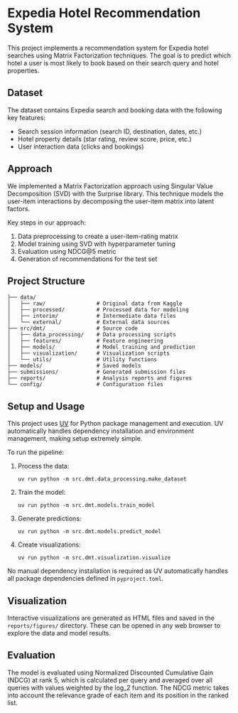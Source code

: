 # Expedia Hotel Recommendation System

This project implements a recommendation system for Expedia hotel searches using Matrix Factorization techniques. The goal is to predict which hotel a user is most likely to book based on their search query and hotel properties.

## Dataset

The dataset contains Expedia search and booking data with the following key features:

- Search session information (search ID, destination, dates, etc.)
- Hotel property details (star rating, review score, price, etc.)
- User interaction data (clicks and bookings)

## Approach

We implemented a Matrix Factorization approach using Singular Value Decomposition (SVD) with the Surprise library. This technique models the user-item interactions by decomposing the user-item matrix into latent factors.

Key steps in our approach:

1. Data preprocessing to create a user-item-rating matrix
2. Model training using SVD with hyperparameter tuning
3. Evaluation using NDCG@5 metric
4. Generation of recommendations for the test set

## Project Structure

```
├── data/
│   ├── raw/                # Original data from Kaggle
│   ├── processed/          # Processed data for modeling
│   ├── interim/            # Intermediate data files
│   └── external/           # External data sources
├── src/dmt/                # Source code
│   ├── data_processing/    # Data processing scripts
│   ├── features/           # Feature engineering
│   ├── models/             # Model training and prediction
│   ├── visualization/      # Visualization scripts
│   └── utils/              # Utility functions
├── models/                 # Saved models
├── submissions/            # Generated submission files
├── reports/                # Analysis reports and figures
└── config/                 # Configuration files
```

## Setup and Usage

This project uses [UV](https://github.com/astral-sh/uv) for Python package management and execution. UV automatically handles dependency installation and environment management, making setup extremely simple.

To run the pipeline:

1. Process the data:

   ```
   uv run python -m src.dmt.data_processing.make_dataset
   ```

2. Train the model:

   ```
   uv run python -m src.dmt.models.train_model
   ```

3. Generate predictions:

   ```
   uv run python -m src.dmt.models.predict_model
   ```

4. Create visualizations:

   ```
   uv run python -m src.dmt.visualization.visualize
   ```

No manual dependency installation is required as UV automatically handles all package dependencies defined in `pyproject.toml`.

## Visualization

Interactive visualizations are generated as HTML files and saved in the `reports/figures/` directory. These can be opened in any web browser to explore the data and model results.

## Evaluation

The model is evaluated using Normalized Discounted Cumulative Gain (NDCG) at rank 5, which is calculated per query and averaged over all queries with values weighted by the log_2 function. The NDCG metric takes into account the relevance grade of each item and its position in the ranked list.
